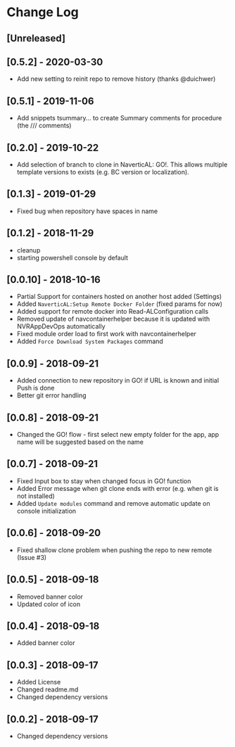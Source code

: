 # Change Log

## [Unreleased]

## [0.5.2] - 2020-03-30

- Add new setting to reinit repo to remove history (thanks @duichwer)

## [0.5.1] - 2019-11-06

- Add snippets tsummary... to create Summary comments for procedure (the /// comments)

## [0.2.0] - 2019-10-22

- Add selection of branch to clone in NaverticAL: GO!. This allows multiple template versions to exists (e.g. BC version or localization).

## [0.1.3] - 2019-01-29

- Fixed bug when repository have spaces in name

## [0.1.2] - 2018-11-29

- cleanup
- starting powershell console by default

## [0.0.10] - 2018-10-16

- Partial Support for containers hosted on another host added (Settings)
- Added `NaverticAL:Setup Remote Docker Folder` (fixed params for now)
- Added support for remote docker into Read-ALConfiguration calls
- Removed update of navcontainerhelper because it is updated with NVRAppDevOps automatically
- Fixed module order load to first work with navcontainerhelper
- Added `Force Download System Packages` command

## [0.0.9] - 2018-09-21

- Added connection to new repository in GO! if URL is known and initial Push is done
- Better git error handling

## [0.0.8] - 2018-09-21

- Changed the GO! flow - first select new empty folder for the app, app name will be suggested based on the name

## [0.0.7] - 2018-09-21

- Fixed Input box to stay when changed focus in GO! function
- Added Error message when git clone ends with error (e.g. when git is not installed)
- Added `Update modules` command and remove automatic update on console initialization

## [0.0.6] - 2018-09-20

- Fixed shallow clone problem when pushing the repo to new remote (Issue #3)

## [0.0.5] - 2018-09-18

- Removed banner color
- Updated color of icon

## [0.0.4] - 2018-09-18

- Added banner color

## [0.0.3] - 2018-09-17

- Added License
- Changed readme.md
- Changed dependency versions

## [0.0.2] - 2018-09-17

- Changed dependency versions
